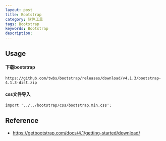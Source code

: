 ```yaml
---
layout: post
title: Bootstrap
category: 软件工具
tags: Bootstrap
keywords: Bootstrap
description: 
---
```


## Usage

#### 下载bootstrap

```
https://github.com/twbs/bootstrap/releases/download/v4.1.3/bootstrap-4.1.3-dist.zip
```

#### css文件导入

```
import '../../bootstrap/css/bootstrap.min.css';
```


## Reference

* <https://getbootstrap.com/docs/4.1/getting-started/download/>